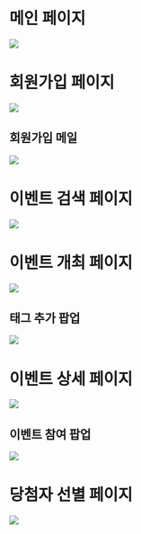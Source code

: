 # 메인 페이지
<img src="https://github.com/user-attachments/assets/c7666837-3087-4288-a929-c7296847c3a7">

# 회원가입 페이지
<img src="https://github.com/user-attachments/assets/b7ab9b7f-3727-426e-aaf1-bb03662c8010">

## 회원가입 메일
<img src="https://github.com/user-attachments/assets/9c10c591-1316-49a2-b0fd-7c5c06334979">

# 이벤트 검색 페이지
<img src="https://github.com/user-attachments/assets/90b806cb-a498-4ce2-95fa-486db64d1b31">

# 이벤트 개최 페이지
<img src="https://github.com/user-attachments/assets/1ce188d0-dfd2-4256-82d0-f1862e83f7bd">

## 태그 추가 팝업
<img src="https://github.com/user-attachments/assets/633ce4a3-4b9b-4f3f-87d4-6b489b8637f9">

# 이벤트 상세 페이지
<img src="https://github.com/user-attachments/assets/bec41870-96bc-409c-932e-5b3898a01d25">

## 이벤트 참여 팝업
<img src="https://github.com/user-attachments/assets/c1a4d590-a135-49de-9ab4-17264a0bd68c">

# 당첨자 선별 페이지
<img src="https://github.com/user-attachments/assets/d828c787-a7bd-49ca-8cea-275f1eadae17">
